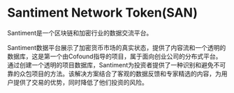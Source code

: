 # Santiment Network Token(SAN)

Santiment是一个区块链和加密行业的数据交流平台。

Santiment数据平台展示了加密货币市场的真实状态，提供了内容流和一个透明的数据库，这是第一个由Cofound指导的项目，属于面向创业公司的分布式平台。通过创建一个透明的项目数据库，Santiment为投资者提供了一种识别和避免不可靠的众包项目的方法。该解决方案结合了客观的数据反馈和专家精选的内容，为用户提供了交易的优势，同时降低了他们投资的风险。
